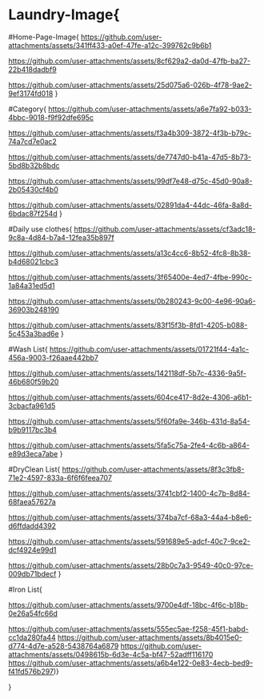 # Laundry-Image{
#Home-Page-Image{
https://github.com/user-attachments/assets/341ff433-a0ef-47fe-a12c-399762c9b6b1

https://github.com/user-attachments/assets/8cf629a2-da0d-47fb-ba27-22b418dadbf9

https://github.com/user-attachments/assets/25d075a6-026b-4f78-9ae2-9ef3174fd018
}


#Category{
https://github.com/user-attachments/assets/a6e7fa92-b033-4bbc-9018-f9f92dfe695c
     
https://github.com/user-attachments/assets/f3a4b309-3872-4f3b-b79c-74a7cd7e0ac2
     
https://github.com/user-attachments/assets/de7747d0-b41a-47d5-8b73-5bd8b32b8bdc

https://github.com/user-attachments/assets/99df7e48-d75c-45d0-90a8-2b05430cf4b0

https://github.com/user-attachments/assets/02891da4-44dc-46fa-8a8d-6bdac87f254d
}


#Daily use clothes{
https://github.com/user-attachments/assets/cf3adc18-9c8a-4d84-b7a4-12fea35b897f

https://github.com/user-attachments/assets/a13c4cc6-8b52-4fc8-8b38-b4d68021cbc3

https://github.com/user-attachments/assets/3f65400e-4ed7-4fbe-990c-1a84a31ed5d1

https://github.com/user-attachments/assets/0b280243-9c00-4e96-90a6-36903b248190

https://github.com/user-attachments/assets/83f15f3b-8fd1-4205-b088-5c453a3bad6e
}


#Wash List{
https://github.com/user-attachments/assets/01721f44-4a1c-456a-9003-f26aae442bb7

https://github.com/user-attachments/assets/142118df-5b7c-4336-9a5f-46b680f59b20

https://github.com/user-attachments/assets/604ce417-8d2e-4306-a6b1-3cbacfa961d5

https://github.com/user-attachments/assets/5f60fa9e-346b-431d-8a54-b9b9117bc3b4

https://github.com/user-attachments/assets/5fa5c75a-2fe4-4c6b-a864-e89d3eca7abe
}


#DryClean List{
https://github.com/user-attachments/assets/8f3c3fb8-71e2-4597-833a-6f6f6feea707

https://github.com/user-attachments/assets/3741cbf2-1400-4c7b-8d84-68faea57627a

https://github.com/user-attachments/assets/374ba7cf-68a3-44a4-b8e6-d6ffdadd4392

https://github.com/user-attachments/assets/591689e5-adcf-40c7-9ce2-dcf4924e99d1

https://github.com/user-attachments/assets/28b0c7a3-9549-40c0-97ce-009db71bdecf
}


#Iron List{

https://github.com/user-attachments/assets/9700e4df-18bc-4f6c-b18b-0e26a54fc66d

https://github.com/user-attachments/assets/555ec5ae-f258-45f1-babd-cc1da280fa44
https://github.com/user-attachments/assets/8b4015e0-d774-4d7e-a528-5438764a6879
https://github.com/user-attachments/assets/0498615b-6d3e-4c5a-bf47-52adff116170
https://github.com/user-attachments/assets/a6b4e122-0e83-4ecb-bed9-f41fd576b297)}

}
